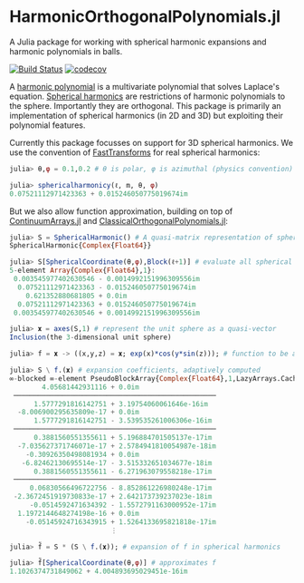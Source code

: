 # HarmonicOrthogonalPolynomials.jl
A Julia package for working with spherical harmonic expansions and
harmonic polynomials in  balls.


[![Build Status](https://github.com/JuliaApproximation/HarmonicOrthogonalPolynomials.jl/workflows/CI/badge.svg)](https://github.com/JuliaApproximation/HarmonicOrthogonalPolynomials.jl/actions)
[![codecov](https://codecov.io/gh/JuliaApproximation/HarmonicOrthogonalPolynomials.jl/branch/master/graph/badge.svg)](https://codecov.io/gh/JuliaApproximation/HarmonicOrthogonalPolynomials.jl)


A [harmonic polynomial](https://en.wikipedia.org/wiki/Harmonic_polynomial) is a multivariate polynomial that solves Laplace's equation. 
[Spherical harmonics](https://en.wikipedia.org/wiki/Spherical_harmonics) are restrictions of harmonic polynomials to the sphere. Importantly they
are orthogonal. This package is primarily an implementation of spherical harmonics (in 2D and 3D) but exploiting their 
polynomial features.

Currently this package focusses on support for
3D spherical harmonics. We use the convention of [FastTransforms](https://mikaelslevinsky.github.io/FastTransforms/transforms.html) for real spherical harmonics:
```julia
julia> θ,φ = 0.1,0.2 # θ is polar, φ is azimuthal (physics convention)

julia> sphericalharmonicy(ℓ, m, θ, φ)
0.07521112971423363 + 0.015246050775019674im
```
But we also allow function approximation, building on top of  [ContinuumArrays.jl](https://github.com/JuliaApproximation/ContinuumArrays.jl) and [ClassicalOrthogonalPolynomials.jl](https://github.com/JuliaApproximation/ClassicalOrthogonalPolynomials.jl):
```julia
julia> S = SphericalHarmonic() # A quasi-matrix representation of spherical harmonics
SphericalHarmonic{Complex{Float64}}

julia> S[SphericalCoordinate(θ,φ),Block(ℓ+1)] # evaluate all spherical harmonics with specified ℓ
5-element Array{Complex{Float64},1}:
 0.003545977402630546 - 0.0014992151996309556im
  0.07521112971423363 - 0.015246050775019674im
    0.621352880681805 + 0.0im
  0.07521112971423363 + 0.015246050775019674im
 0.003545977402630546 + 0.0014992151996309556im

julia> 𝐱 = axes(S,1) # represent the unit sphere as a quasi-vector
Inclusion(the 3-dimensional unit sphere)

julia> f = 𝐱 -> ((x,y,z) = 𝐱; exp(x)*cos(y*sin(z))); # function to be approximation

julia> S \ f.(𝐱) # expansion coefficients, adaptively computed
∞-blocked ∞-element PseudoBlockArray{Complex{Float64},1,LazyArrays.CachedArray{Complex{Float64},1,Array{Complex{Float64},1},Zeros{Complex{Float64},1,Tuple{InfiniteArrays.OneToInf{Int64}}}},Tuple{BlockedUnitRange{ArrayLayouts.RangeCumsum{Int64,InfiniteArrays.InfStepRange{Int64,Int64}}}}}:
        4.05681442931116 + 0.0im                   
 ──────────────────────────────────────────────────
      1.5777291816142751 + 3.19754060061646e-16im  
  -8.006900295635809e-17 + 0.0im                   
      1.5777291816142751 - 3.539535261006306e-16im 
 ──────────────────────────────────────────────────
      0.3881560551355611 + 5.196884701505137e-17im 
  -7.035627371746071e-17 + 2.5784941810054987e-18im
    -0.30926350498081934 + 0.0im                   
   -6.82462130695514e-17 - 3.515332651034677e-18im 
      0.3881560551355611 - 6.271963079558218e-17im 
 ──────────────────────────────────────────────────
     0.06830566496722756 - 8.852861226980248e-17im 
 -2.3672451919730833e-17 + 2.642173739237023e-18im 
     -0.0514592471634392 - 1.5572791163000952e-17im
  1.1972144648274198e-16 + 0.0im                   
    -0.05145924716343915 + 1.5264133695821818e-17im
                         ⋮

julia> f̃ = S * (S \ f.(𝐱)); # expansion of f in spherical harmonics

julia> f̃[SphericalCoordinate(θ,φ)] # approximates f
1.1026374731849062 + 4.004893695029451e-16im
```